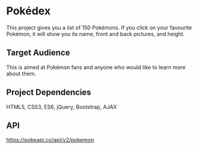 
# Pokédex

This project gives you a list of 150 Pokémons. If you click on your favourite Pokémon, it will show you its name, front and back pictures, and height.


## Target Audience
This is aimed at Pokémon fans and anyone who would like to learn more about them.

## Project Dependencies
HTML5, CSS3, ES6, jQuery, Bootstrap, AJAX
## API
https://pokeapi.co/api/v2/pokemon